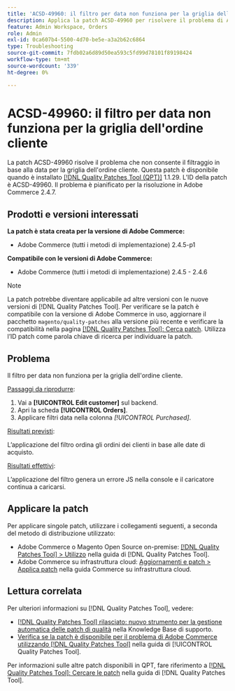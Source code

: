 ```yaml
---
title: 'ACSD-49960: il filtro per data non funziona per la griglia dell''ordine cliente'
description: Applica la patch ACSD-49960 per risolvere il problema di Adobe Commerce per il quale il filtro per data non funziona per la griglia degli ordini del cliente.
feature: Admin Workspace, Orders
role: Admin
exl-id: 0ca607b4-5500-4d70-be5e-a3a2b62c6864
type: Troubleshooting
source-git-commit: 7fdb02a6d89d50ea593c5fd99d78101f89198424
workflow-type: tm+mt
source-wordcount: '339'
ht-degree: 0%

---
```


# ACSD-49960: il filtro per data non funziona per la griglia dell&#39;ordine cliente

La patch ACSD-49960 risolve il problema che non consente il filtraggio in base alla data per la griglia dell&#39;ordine cliente. Questa patch è disponibile quando è installato [[!DNL Quality Patches Tool (QPT)]](https://experienceleague.adobe.com/it/docs/commerce-operations/tools/quality-patches-tool/quality-patches-tool-to-self-serve-quality-patches) 1.1.29. L’ID della patch è ACSD-49960. Il problema è pianificato per la risoluzione in Adobe Commerce 2.4.7.

## Prodotti e versioni interessati

**La patch è stata creata per la versione di Adobe Commerce:**

* Adobe Commerce (tutti i metodi di implementazione) 2.4.5-p1

**Compatibile con le versioni di Adobe Commerce:**

* Adobe Commerce (tutti i metodi di implementazione) 2.4.5 - 2.4.6

>[!NOTE]
>
>La patch potrebbe diventare applicabile ad altre versioni con le nuove versioni di [!DNL Quality Patches Tool]. Per verificare se la patch è compatibile con la versione di Adobe Commerce in uso, aggiornare il pacchetto `magento/quality-patches` alla versione più recente e verificare la compatibilità nella pagina [[!DNL Quality Patches Tool]: Cerca patch](https://experienceleague.adobe.com/tools/commerce-quality-patches/index.html?lang=it). Utilizza l’ID patch come parola chiave di ricerca per individuare la patch.

## Problema

Il filtro per data non funziona per la griglia dell&#39;ordine cliente.

<u>Passaggi da riprodurre</u>:

1. Vai a **[!UICONTROL Edit customer]** sul backend.
1. Apri la scheda **[!UICONTROL Orders]**.
1. Applicare filtri data nella colonna *[!UICONTROL Purchased]*.

<u>Risultati previsti</u>:

L’applicazione del filtro ordina gli ordini dei clienti in base alle date di acquisto.

<u>Risultati effettivi</u>:

L’applicazione del filtro genera un errore JS nella console e il caricatore continua a caricarsi.

## Applicare la patch

Per applicare singole patch, utilizzare i collegamenti seguenti, a seconda del metodo di distribuzione utilizzato:

* Adobe Commerce o Magento Open Source on-premise: [[!DNL Quality Patches Tool] > Utilizzo](/help/tools/quality-patches-tool/usage.md) nella guida di [!DNL Quality Patches Tool].
* Adobe Commerce su infrastruttura cloud: [Aggiornamenti e patch > Applica patch](https://experienceleague.adobe.com/docs/commerce-cloud-service/user-guide/develop/upgrade/apply-patches.html?lang=it) nella guida Commerce su infrastruttura cloud.

## Lettura correlata

Per ulteriori informazioni su [!DNL Quality Patches Tool], vedere:

* [[!DNL Quality Patches Tool] rilasciato: nuovo strumento per la gestione automatica delle patch di qualità](https://experienceleague.adobe.com/it/docs/commerce-operations/tools/quality-patches-tool/quality-patches-tool-to-self-serve-quality-patches) nella Knowledge Base di supporto.
* [Verifica se la patch è disponibile per il problema di Adobe Commerce utilizzando  [!DNL Quality Patches Tool]](/help/tools/quality-patches-tool/patches-available-in-qpt/check-patch-for-magento-issue-with-magento-quality-patches.md) nella guida di [!UICONTROL Quality Patches Tool].


Per informazioni sulle altre patch disponibili in QPT, fare riferimento a [[!DNL Quality Patches Tool]: Cercare le patch](https://experienceleague.adobe.com/tools/commerce-quality-patches/index.html?lang=it) nella guida di [!DNL Quality Patches Tool].
